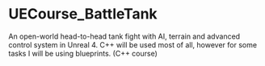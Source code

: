 # UECourse_BattleTank
An open-world head-to-head tank fight with AI, terrain and advanced control system in Unreal 4. C++ will be used most of all, however for some tasks I will be using blueprints. (C++ course)
